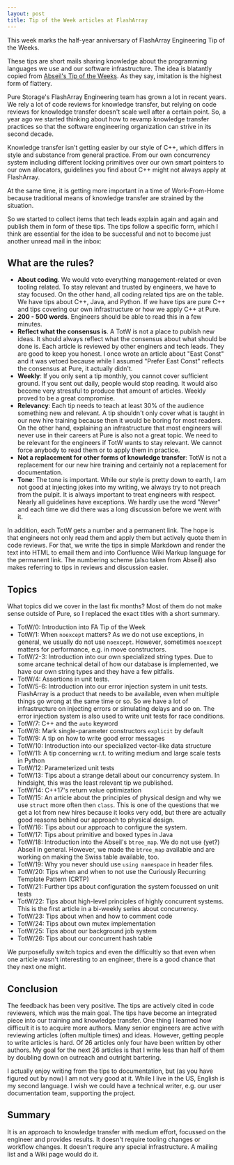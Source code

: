 ```yaml
---
layout: post
title: Tip of the Week articles at FlashArray
---
```


This week marks the half-year anniversary of FlashArray Engineering Tip of the Weeks.

These tips are short mails sharing knowledge about the programming languages we use and our software infrastructure. The idea is blatantly copied from [Abseil's Tip of the Weeks](https://abseil.io/tips/).
As they say, imitation is the highest form of flattery.

Pure Storage's FlashArray Engineering team has grown a lot in recent years.
We rely a lot of code reviews for knowledge transfer, but relying on code reviews for knowledge transfer doesn't scale well after a certain point.
So, a year ago we started thinking about how to revamp knowledge transfer practices so that the software engineering organization can strive in its second decade.

Knowledge transfer isn't getting easier by our style of C++, which differs in style and substance from general practice.
 From our own concurrency system including different locking primitives over our own smart pointers to our own allocators, guidelines you find about C++ might not always apply at FlashArray.

At the same time, it is getting more important in a time of Work-From-Home because traditional means
of knowledge transfer are strained by the situation.

So we started to collect items that tech leads explain again and again and publish them in form of these tips.
The tips follow a specific form, which I think are essential for the idea to be successful and not to become just another unread mail in the inbox:

## What are the rules?

- __About coding__. We would veto everything management-related or even tooling related. To stay relevant
  and trusted by engineers, we have to stay focused. On the other hand, all coding related tips are on
  the table. We have tips about C++, Java, and Python. If we have tips are pure C++ and tips covering
  our own infrastructure or how we apply C++ at Pure.
- __200 - 500 words__. Engineers should be able to read this in a few minutes.
- __Reflect what the consensus is__. A TotW is not a place to publish new ideas. It should always reflect
  what the consensus about what should be done is. Each article is reviewed by other enginers and tech
  leads. They are good to keep you honest. I once wrote an article about "East Const" and it was vetoed
  because while I assumed "Prefer East Const" reflects the consensus at Pure, it actually didn't.
- __Weekly__: If you only sent a tip monthly, you cannot cover sufficient ground. If you sent out daily, people would stop reading. It would also become very stressful to produce that amount of articles. Weekly proved to be a great compromise.
- __Relevancy__: Each tip needs to teach at least 30% of the audience something new and relevant. A tip shouldn't only cover
  what is taught in our new hire training because then it would be boring for most readers. On the other hand, explaining an infrastructure that most engineers will never use in their careers at Pure is also not a great topic. We need to be relevant for the engineers if TotW wants to stay relevant. We cannot force anybody to read them or to apply them in practice.
- __Not a replacement for other forms of knowledge transfer__: TotW is not a replacement for our new hire training and certainly not a replacement for documentation.
- __Tone__: The tone is important. While our style is pretty down to earth, I am not good at injecting jokes into my writing, we always try to not preach from the pulpit. It is always important to treat engineers with respect. Nearly all guidelines have exceptions. We hardly use the word "Never" and each time we did there was a long discussion before we went with it.

In addition, each TotW gets a number and a permanent link. The hope is that engineers not only read them
and apply them but actively quote them in code reviews. For that, we write the tips in simple Markdown
and render the text into HTML to email them and into Confluence Wiki Markup language for the permanent link.
The numbering scheme (also taken from Abseil) also makes referring to tips in reviews and discussion easier.

## Topics

What topics did we cover in the last fix months?
Most of them do not make sense outside of Pure, so I replaced the exact titles with a short summary.

- TotW/0: Introduction into FA Tip of the Week
- TotW/1: When `noexcept` matters? As we do not use exceptions, in general, we usually do not use `noexcept`. However, sometimes `noexcept` matters for performance, e.g. in move constructors.
- TotW/2-3: Introduction into our own specialized string types. Due to some arcane technical detail of how our database is implemented, we have our own string types and they have a few pitfalls.
- TotW/4: Assertions in unit tests.
- TotW/5-6: Introduction into our error injection system in unit tests. FlashArray is a product that needs to be available, even when multiple things go wrong at the same time or so. So we have a lot of infrastructure on injecting errors or simulating delays and so on. The error injection system is also used to write unit tests for race conditions.
- TotW/7: C++ and the `auto` keyword
- TotW/8: Mark single-parameter constructors `explicit` by default
- TotW/9: A tip on how to write good error messages
- TotW/10: Introduction into our specialized vector-like data structure
- TotW/11: A tip concerning w.r.t. to writing medium and large scale tests in Python
- TotW/12: Parameterized unit tests
- TotW/13: Tips about a strange detail about our concurrency system. In hindsight, this was the least relevant tip we published.
- TotW/14: C++17's return value optimization
- TotW/15: An article about the principles of physical design and why we use `struct` more often then `class`. This is one of the questions that we get a lot from new hires because it looks very odd, but there are actually good reasons behind our approach to physical design.
- TotW/16: Tips about our approach to configure the system.
- TotW/17: Tips about primitive and boxed types in Java
- TotW/18: Introduction into the Abseil's `btree_map`. We do not use (yet?) Abseil in general. However, we made the `btree_map` available and are working on making the Swiss table available, too.
- TotW/19: Why you never should use `using namespace` in header files.
- TotW/20: Tips when and when to not use the Curiously Recurring Template Pattern (CRTP)
- TotW/21: Further tips about configuration the system focussed on unit tests
- TotW/22: Tips about high-level principles of highly concurrent systems. This is the first article in a bi-weekly series about concurrency.
- TotW/23: Tips about when and how to comment code
- TotW/24: Tips about own mutex implementation
- TotW/25: Tips about our background job system
- TotW/26: Tips about our concurrent hash table

We purposefully switch topics and even the difficultly so that even when one article wasn't interesting to an engineer, there is a good chance that they next one might.

## Conclusion

The feedback has been very positive. The tips are actively cited in code reviewers, which was the main goal. The tips have become an integrated piece into our training and knowledge transfer. One thing I learned how difficult it is to acquire more authors. Many senior engineers are active with reviewing articles (often multiple times) and ideas. However, getting people to write articles is hard. Of 26 articles only four have been written by other authors. My goal for the next 26 articles is that I write less than half of them by doubling down on outreach and outright bartering.

I actually enjoy writing from the tips to documentation, but (as you have figured out by now) I am not very good at it.
While I live in the US, English is my second language.
I wish we could have a technical writer, e.g. our user documentation team, supporting the project.

## Summary

It is an approach to knowledge transfer with medium effort, focussed on the engineer and provides results. It doesn't require tooling changes or workflow changes. It doesn't require any special infrastructure. A mailing list and a Wiki page would do it.
